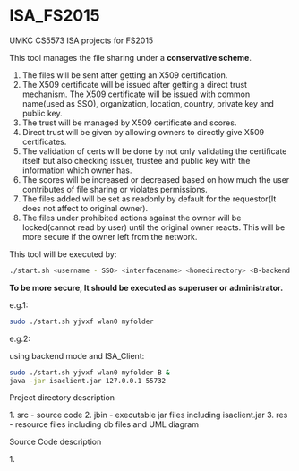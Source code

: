 # ISA_FS2015
UMKC CS5573 ISA projects for FS2015

<p>This tool manages the file sharing under a <b>conservative scheme</b>.</p>

1. The files will be sent after getting an X509 certification.
2. The X509 certificate will be issued after getting a direct trust mechanism. The X509 certificate will be issued with common name(used as SSO), organization, location, country, private key and public key.
3. The trust will be managed by X509 certificate and scores.
4. Direct trust will be given by allowing owners to directly give X509 certificates.
5. The validation of certs will be done by not only validating the certificate itself but also checking issuer, trustee and public key with the information which owner has.
6. The scores will be increased or decreased based on how much the user contributes of file sharing or violates permissions.
7. The files added will be set as readonly by default for the requestor(It does not affect to original owner).
8. The files under prohibited actions against the owner will be locked(cannot read by user) until the original owner reacts. This will be more secure if the owner left from the network.

This tool will be executed by:

```sh
./start.sh <username - SSO> <interfacename> <homedirectory> <B-backend mode>
```

<p><b>To be more secure, It should be executed as superuser or administrator.</b></p>
<p>e.g.1:</p>

```sh
sudo ./start.sh yjvxf wlan0 myfolder
```

<p>e.g.2:</p>
<p>using backend mode and ISA_Client:</p>

```sh
sudo ./start.sh yjvxf wlan0 myfolder B &
java -jar isaclient.jar 127.0.0.1 55732
```

<p> Project directory description</p>
1. src - source code
2. jbin - executable jar files including isaclient.jar
3. res - resource files including db files and UML diagram

<p> Source Code description </p>
1. 
